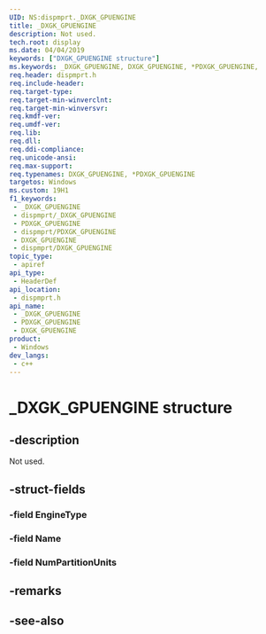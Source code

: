 ```yaml
---
UID: NS:dispmprt._DXGK_GPUENGINE
title: _DXGK_GPUENGINE
description: Not used.
tech.root: display
ms.date: 04/04/2019
keywords: ["DXGK_GPUENGINE structure"]
ms.keywords: _DXGK_GPUENGINE, DXGK_GPUENGINE, *PDXGK_GPUENGINE,
req.header: dispmprt.h
req.include-header: 
req.target-type: 
req.target-min-winverclnt: 
req.target-min-winversvr: 
req.kmdf-ver: 
req.umdf-ver: 
req.lib: 
req.dll: 
req.ddi-compliance: 
req.unicode-ansi: 
req.max-support: 
req.typenames: DXGK_GPUENGINE, *PDXGK_GPUENGINE
targetos: Windows
ms.custom: 19H1
f1_keywords:
 - _DXGK_GPUENGINE
 - dispmprt/_DXGK_GPUENGINE
 - PDXGK_GPUENGINE
 - dispmprt/PDXGK_GPUENGINE
 - DXGK_GPUENGINE
 - dispmprt/DXGK_GPUENGINE
topic_type:
 - apiref
api_type:
 - HeaderDef
api_location:
 - dispmprt.h
api_name:
 - _DXGK_GPUENGINE
 - PDXGK_GPUENGINE
 - DXGK_GPUENGINE
product:
 - Windows
dev_langs:
 - c++
---
```


# _DXGK_GPUENGINE structure


## -description

Not used.

## -struct-fields

### -field EngineType

### -field Name

### -field NumPartitionUnits

## -remarks

## -see-also

